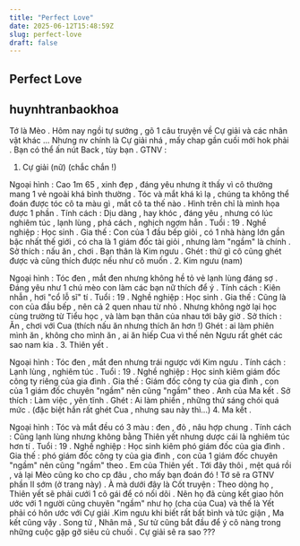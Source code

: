 ```yaml
---
title: "Perfect Love"
date: 2025-06-12T15:48:59Z
slug: perfect-love
draft: false
---
```


## Perfect Love

## huynhtranbaokhoa

Tớ là Mèo . Hôm nay ngồi tự sướng , gõ 1 câu truyện về Cự giải và các nhân vật khác ... Nhưng nv chính là Cự giải nhá , mấy chap gần cuối mới hok phải . Bạn có thể ấn nút Back , tùy bạn . 
GTNV :
1. Cự giải (nữ) (chắc chắn !) 

Ngoại hình : Cao 1m 65 , xinh đẹp , đáng yêu nhưng ít thấy vì cô thường mang 1 vẻ ngoài khá bình thường . Tóc và mắt khá kì lạ , chúng ta không thể đoán được tóc cô ta màu gì , mắt cô ta thế nào . Hình trên chỉ là mình họa được 1 phần . 
Tính cách : Dịu dàng , hay khóc , đáng yêu , nhưng có lúc nghiêm túc , lạnh lùng , phá cách , nghịch ngợm hẳn .
Tuổi : 19 .
Nghề nghiệp : Học sinh .
Gia thế : Con của 1 đầu bếp giỏi , có 1 nhà hàng lớn gần bậc nhất thế giới , có cha là 1 giám đốc tài giỏi , nhưng làm "ngầm" là chính . 
Sở thích : nấu ăn , chơi .
Bạn thân là Kim ngưu .
Ghét : thứ gì cô cũng ghét được và cũng thích được nếu như cô muốn .
2. Kim ngưu (nam)

Ngoại hình : Tóc đen , mắt đen nhưng không hề tỏ vẻ lạnh lùng đáng sợ . Đáng yêu như 1 chú mèo con làm các bạn nữ thích để ý .
Tính cách : Kiên nhẫn , hơi "cổ lỗ sĩ" tí . 
Tuổi : 19 .
Nghề nghiệp : Học sinh .
Gia thế : Cũng là con của đầu bếp , nên cả 2 quen nhau từ nhỏ . Nhưng không ngờ lại học cùng trường từ Tiểu học , và làm bạn thân của nhau tới bây giờ .
Sở thích : Ăn , chơi với Cua (thích nấu ăn nhưng thích ăn hơn !) 
Ghét : ai làm phiên mình ăn , không cho mình ăn , ai ăn hiếp Cua vì thế nên Ngưu rất ghét các sao nam kia .
3. Thiên yết .

Ngoại hình : Tóc đen , mắt đen nhưng trái ngược với Kim ngưu .
Tính cách : Lạnh lùng , nghiêm túc .
Tuổi : 19 .
Nghề nghiệp : Học sinh kiêm giám đốc công ty riêng của gia đình .
Gia thế : Giám đốc công ty của gia đình , con của 1 giám đốc chuyên "ngầm" nên cũng "ngầm" theo . Anh của Ma kết .
Sở thích : Làm việc , yên tĩnh .
Ghét : Ai làm phiền , những thứ sáng chói quá mức . (đặc biệt hắn rất ghét Cua , nhưng sau này thì...)
4. Ma kết .

Ngoại hình : Tóc và mắt đều có 3 màu : đen , đỏ , nâu hợp chung .
Tính cách : Cũng lạnh lùng nhưng không bằng Thiên yết nhưng dược cái là nghiêm túc hơn tí .
Tuổi : 19 .
Nghề nghiệp : Học sinh kiêm phó giám đốc của gia đình .
Gia thế : phó giám đốc công ty của gia đình , con của 1 giám đốc chuyên "ngầm" nên cũng "ngầm" theo . Em của Thiên yết .
Tới đây thôi , mệt quá rồi , vả lại Mèo cũng ko cho cp đâu , cho mấy bạn đoán đó ! Tớ sẽ ra GTNV phần II sớm (ở trang này) .
À mà dưới đây là Cốt truyện :
Theo dòng họ , Thiên yết sẽ phải cưới 1 cô gái để có nối dõi . Nên họ đã cùng kết giao hôn ước với 1 người cũng chuyên "ngầm" như họ (cha của Cua) và thế là Yết phải có hôn ước với Cự giải .Kim ngưu khi biết rất bất bình và tức giận , Ma kết cũng vậy . Song tử , Nhân mã , Sư tử cũng bắt đầu để ý cô nàng trong những cuộc gặp gỡ siêu củ chuối .
Cự giải sẽ ra sao ???